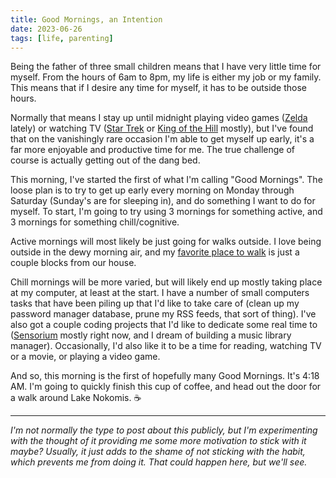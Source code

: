 ```yaml
---
title: Good Mornings, an Intention
date: 2023-06-26
tags: [life, parenting]
---
```


Being the father of three small children means that I have very little time for myself. From the hours of 6am to 8pm, my life is either my job or my family. This means that if I desire any time for myself, it has to be outside those hours.

Normally that means I stay up until midnight playing video games ([Zelda](https://en.wikipedia.org/wiki/The_Legend_of_Zelda:_Tears_of_the_Kingdom?wprov=sfti1) lately) or watching TV ([Star Trek](https://en.wikipedia.org/wiki/Star_Trek:_Strange_New_Worlds) or [King of the Hill](https://en.wikipedia.org/wiki/King_of_the_Hill) mostly), but I've found that on the vanishingly rare occasion I'm able to get myself up early, it's a far more enjoyable and productive time for me. The true challenge of course is actually getting out of the dang bed.

This morning, I've started the first of what I'm calling "Good Mornings". The loose plan is to try to get up early every morning on Monday through Saturday (Sunday's are for sleeping in), and do something I want to do for myself. To start, I'm going to try using 3 mornings for something active, and 3 mornings for something chill/cognitive.

Active mornings will most likely be just going for walks outside. I love being outside in the dewy morning air, and my [favorite place to walk](https://en.wikipedia.org/wiki/Lake_Nokomis) is just a couple blocks from our house.

Chill mornings will be more varied, but will likely end up mostly taking place at my computer, at least at the start. I have a number of small computers tasks that have been piling up that I'd like to take care of (clean up my password manager database, prune my RSS feeds, that sort of thing). I've also got a couple coding projects that I'd like to dedicate some real time to ([Sensorium](https://github.com/hisaac/Sensorium) mostly right now, and I dream of building a music library manager). Occasionally, I'd also like it to be a time for reading, watching TV or a movie, or playing a video game.

And so, this morning is the first of hopefully many Good Mornings. It's 4:18 AM. I'm going to quickly finish this cup of coffee, and head out the door for a walk around Lake Nokomis. ☕️

---

*I'm not normally the type to post about this publicly, but I'm experimenting with the thought of it providing me some more motivation to stick with it maybe? Usually, it just adds to the shame of not sticking with the habit, which prevents me from doing it. That could happen here, but we'll see.*
